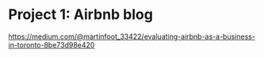 # Project 1: Airbnb blog
https://medium.com/@martinfoot_33422/evaluating-airbnb-as-a-business-in-toronto-8be73d98e420

